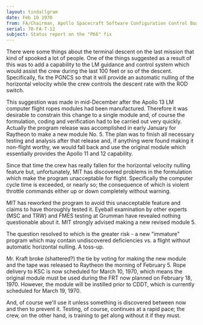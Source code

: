 ```yaml
---
layout: tindallgram
date: Feb 10 1970
from: FA/Chairman, Apollo Spacecraft Software Configuration Control Board
serial: 70-FA-T-12
subject: Status report on the "P66" fix
---
```

There were some things about the terminal descent on the last mission that kind
of spooked a lot of people. One of the things suggested as a result of this was
to add a capability to the LM guidance and control system which would assist the
crew during the last 100 feet or so of the descent. Specifically, fix the PGNCS
so that it will provide an automatic nulling of the horizontal velocity while
the crew controls the descent rate with the ROD switch.

This suggestion was made in mid-December after the Apollo 13 LM computer flight
ropes modules had been manufactured. Therefore it was desirable to constrain
this change to a single module and, of course the formulation, coding and
verification had to be carried out very quickly. Actually the program release
was accomplished in early January for Raytheon to make a new module No. 5. The
plan was to finish all necessary testing and analysis after that release and, if
anything were found making it non-flight worthy, we would fall back and use the
original module which essentially provides the Apollo 11 and 12 capability.

Since that time the crew has really fallen for the horizontal velocity nulling
feature but, unfortunately, MIT has discovered problems in the formulation which
make the program unacceptable for flight. Specifically the computer cycle time
is exceeded, or nearly so; the consequence of which is violent throttle commands
either up or down completely without warning.

MIT has reworked the program to avoid this unacceptable feature and claims to
have thoroughly tested it. Eyeball examination by other experts (MSC and TRW)
and FMES testing at Grumman have revealed nothing questionable about it. MIT
strongly advised making a new revised module 5.

The question resolved to which is the greater risk - a new "immature" program
which may contain undiscovered deficiencies vs. a flight without automatic
horizontal nulling. A toss-up.

Mr. Kraft broke (shattered?) the tie by voting for making the new module and the
tape was released to Raytheon the morning of February 5. Rope delivery to KSC is
now scheduled for March 10, 1970, which means the original module must be used
during the FRT now planned on February 18, 1970. However, the module will be
instilled prior to CDDT, which is currently scheduled for March 19, 1970.

And, of course we'll use it unless something is discovered between now and then
to prevent it. Testing, of course, continues at a rapid pace; the crew, on the
other hand, is training to get along without it if they must.
